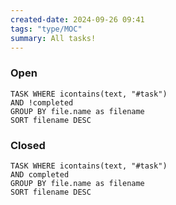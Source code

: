 ```yaml
---
created-date: 2024-09-26 09:41
tags: "type/MOC"
summary: All tasks!
---
```


### Open

```dataview
TASK WHERE icontains(text, "#task")
AND !completed
GROUP BY file.name as filename
SORT filename DESC
```

### Closed

```dataview
TASK WHERE icontains(text, "#task")
AND completed
GROUP BY file.name as filename
SORT filename DESC
```